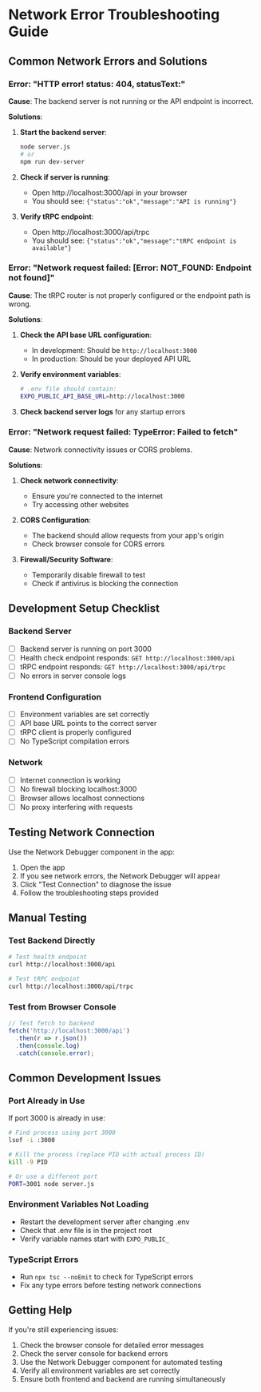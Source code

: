 # Network Error Troubleshooting Guide

## Common Network Errors and Solutions

### Error: "HTTP error! status: 404, statusText:"
**Cause**: The backend server is not running or the API endpoint is incorrect.

**Solutions**:
1. **Start the backend server**:
   ```bash
   node server.js
   # or
   npm run dev-server
   ```

2. **Check if server is running**:
   - Open http://localhost:3000/api in your browser
   - You should see: `{"status":"ok","message":"API is running"}`

3. **Verify tRPC endpoint**:
   - Open http://localhost:3000/api/trpc
   - You should see: `{"status":"ok","message":"tRPC endpoint is available"}`

### Error: "Network request failed: [Error: NOT_FOUND: Endpoint not found]"
**Cause**: The tRPC router is not properly configured or the endpoint path is wrong.

**Solutions**:
1. **Check the API base URL configuration**:
   - In development: Should be `http://localhost:3000`
   - In production: Should be your deployed API URL

2. **Verify environment variables**:
   ```bash
   # .env file should contain:
   EXPO_PUBLIC_API_BASE_URL=http://localhost:3000
   ```

3. **Check backend server logs** for any startup errors

### Error: "Network request failed: TypeError: Failed to fetch"
**Cause**: Network connectivity issues or CORS problems.

**Solutions**:
1. **Check network connectivity**:
   - Ensure you're connected to the internet
   - Try accessing other websites

2. **CORS Configuration**:
   - The backend should allow requests from your app's origin
   - Check browser console for CORS errors

3. **Firewall/Security Software**:
   - Temporarily disable firewall to test
   - Check if antivirus is blocking the connection

## Development Setup Checklist

### Backend Server
- [ ] Backend server is running on port 3000
- [ ] Health check endpoint responds: `GET http://localhost:3000/api`
- [ ] tRPC endpoint responds: `GET http://localhost:3000/api/trpc`
- [ ] No errors in server console logs

### Frontend Configuration
- [ ] Environment variables are set correctly
- [ ] API base URL points to the correct server
- [ ] tRPC client is properly configured
- [ ] No TypeScript compilation errors

### Network
- [ ] Internet connection is working
- [ ] No firewall blocking localhost:3000
- [ ] Browser allows localhost connections
- [ ] No proxy interfering with requests

## Testing Network Connection

Use the Network Debugger component in the app:
1. Open the app
2. If you see network errors, the Network Debugger will appear
3. Click "Test Connection" to diagnose the issue
4. Follow the troubleshooting steps provided

## Manual Testing

### Test Backend Directly
```bash
# Test health endpoint
curl http://localhost:3000/api

# Test tRPC endpoint
curl http://localhost:3000/api/trpc
```

### Test from Browser Console
```javascript
// Test fetch to backend
fetch('http://localhost:3000/api')
  .then(r => r.json())
  .then(console.log)
  .catch(console.error);
```

## Common Development Issues

### Port Already in Use
If port 3000 is already in use:
```bash
# Find process using port 3000
lsof -i :3000

# Kill the process (replace PID with actual process ID)
kill -9 PID

# Or use a different port
PORT=3001 node server.js
```

### Environment Variables Not Loading
- Restart the development server after changing .env
- Check that .env file is in the project root
- Verify variable names start with `EXPO_PUBLIC_`

### TypeScript Errors
- Run `npx tsc --noEmit` to check for TypeScript errors
- Fix any type errors before testing network connections

## Getting Help

If you're still experiencing issues:
1. Check the browser console for detailed error messages
2. Check the server console for backend errors
3. Use the Network Debugger component for automated testing
4. Verify all environment variables are set correctly
5. Ensure both frontend and backend are running simultaneously